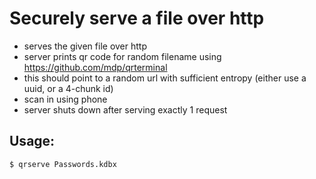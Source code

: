 # Securely serve a file over http

- serves the given file over http
- server prints qr code for random filename using https://github.com/mdp/qrterminal
- this should point to a random url with sufficient entropy (either use a uuid, or a 4-chunk id)
- scan in using phone
- server shuts down after serving exactly 1 request

## Usage:

```
$ qrserve Passwords.kdbx
```
